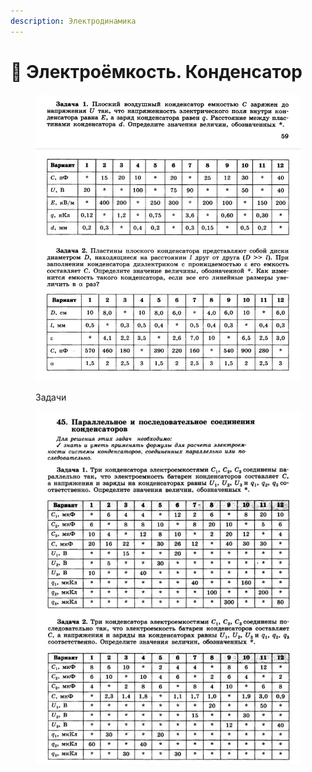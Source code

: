 ```yaml
---
description: Электродинамика
---
```


# 📗 Электроёмкость. Конденсатор

<figure><img src="../../../.gitbook/assets/image (23).png" alt=""><figcaption><p>Задачи</p></figcaption></figure>

<figure><img src="../../../.gitbook/assets/image (30).png" alt=""><figcaption></figcaption></figure>
